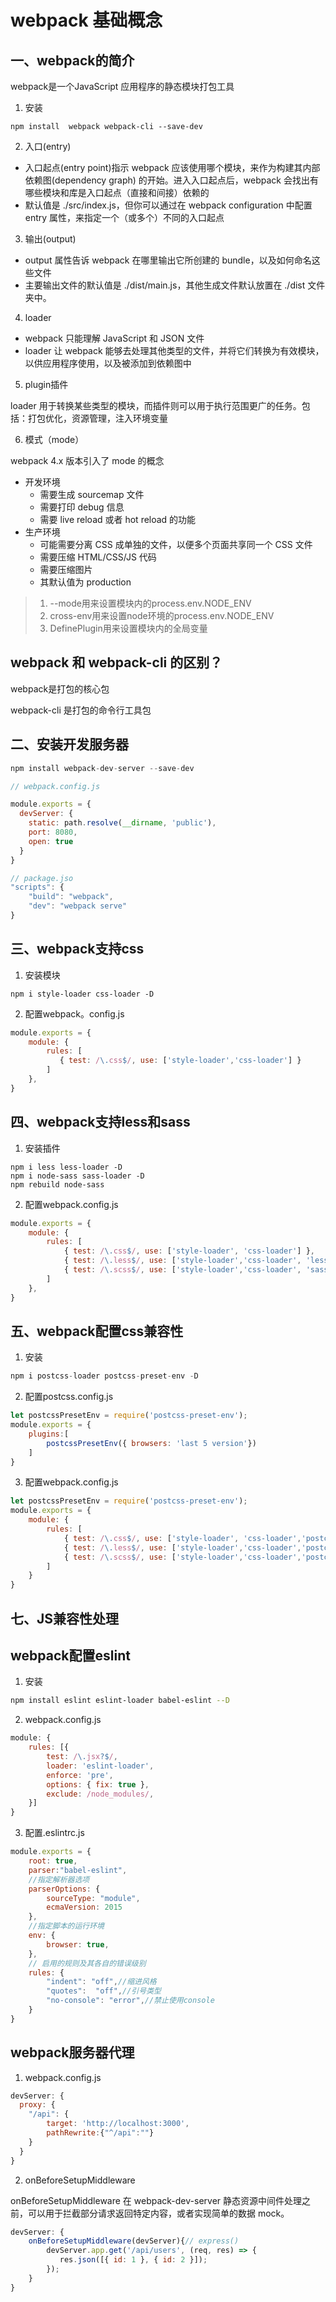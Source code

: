 # webpack 基础概念

## 一、webpack的简介

webpack是一个JavaScript 应用程序的静态模块打包工具

1. 安装

```SH
npm install  webpack webpack-cli --save-dev
```

2. 入口(entry)

+ 入口起点(entry point)指示 webpack 应该使用哪个模块，来作为构建其内部 依赖图(dependency graph) 的开始。进入入口起点后，webpack 会找出有哪些模块和库是入口起点（直接和间接）依赖的
+ 默认值是 ./src/index.js，但你可以通过在 webpack configuration 中配置 entry 属性，来指定一个（或多个）不同的入口起点

3. 输出(output)

+ output 属性告诉 webpack 在哪里输出它所创建的 bundle，以及如何命名这些文件
+ 主要输出文件的默认值是 ./dist/main.js，其他生成文件默认放置在 ./dist 文件夹中。

4. loader
   
+ webpack 只能理解 JavaScript 和 JSON 文件
+ loader 让 webpack 能够去处理其他类型的文件，并将它们转换为有效模块，以供应用程序使用，以及被添加到依赖图中

5. plugin插件

loader 用于转换某些类型的模块，而插件则可以用于执行范围更广的任务。包括：打包优化，资源管理，注入环境变量

6. 模式（mode）
   
webpack 4.x 版本引入了 mode 的概念

+ 开发环境
    - 需要生成 sourcemap 文件
    - 需要打印 debug 信息
    - 需要 live reload 或者 hot reload 的功能
+ 生产环境
    - 可能需要分离 CSS 成单独的文件，以便多个页面共享同一个 CSS 文件
    - 需要压缩 HTML/CSS/JS 代码
    - 需要压缩图片
    - 其默认值为 production

> 1. --mode用来设置模块内的process.env.NODE_ENV
> 2. cross-env用来设置node环境的process.env.NODE_ENV
> 3. DefinePlugin用来设置模块内的全局变量

## webpack 和 webpack-cli 的区别？

webpack是打包的核心包

webpack-cli 是打包的命令行工具包

## 二、安装开发服务器

```js
npm install webpack-dev-server --save-dev

// webpack.config.js 

module.exports = {
  devServer: {
    static: path.resolve(__dirname, 'public'),
    port: 8080,
    open: true
  }
}

// package.jso
"scripts": {
    "build": "webpack",
    "dev": "webpack serve"
}
```


## 三、webpack支持css

1. 安装模块

```SH
npm i style-loader css-loader -D
```
2. 配置webpack。config.js

```js
module.exports = {
    module: {
        rules: [
           { test: /\.css$/, use: ['style-loader','css-loader'] }
        ]
    },
}
```

## 四、webpack支持less和sass

1. 安装插件

```SH
npm i less less-loader -D
npm i node-sass sass-loader -D
npm rebuild node-sass
```
2. 配置webpack.config.js

```js
module.exports = {
    module: {
        rules: [
            { test: /\.css$/, use: ['style-loader', 'css-loader'] },
            { test: /\.less$/, use: ['style-loader','css-loader', 'less-loader'] },
            { test: /\.scss$/, use: ['style-loader','css-loader', 'sass-loader'] }
        ]
    },
}
```

## 五、webpack配置css兼容性

1. 安装

```js
npm i postcss-loader postcss-preset-env -D
```

2. 配置postcss.config.js

```js
let postcssPresetEnv = require('postcss-preset-env');
module.exports = {
    plugins:[
        postcssPresetEnv({ browsers: 'last 5 version'})
    ]
}
```
3. 配置webpack.config.js

```js
let postcssPresetEnv = require('postcss-preset-env');
module.exports = {
    module: {
        rules: [
            { test: /\.css$/, use: ['style-loader', 'css-loader','postcss-loader'] },
            { test: /\.less$/, use: ['style-loader','css-loader','postcss-loader','less-loader'] },
            { test: /\.scss$/, use: ['style-loader','css-loader','postcss-loader','sass-loader'] }
        ]
    }
}
```
## 七、JS兼容性处理


## webpack配置eslint

1. 安装

```sh
npm install eslint eslint-loader babel-eslint --D
```

2. webpack.config.js

```js
module: {
    rules: [{
        test: /\.jsx?$/,
        loader: 'eslint-loader',
        enforce: 'pre',
        options: { fix: true },
        exclude: /node_modules/,
    }]
}
```

3. 配置.eslintrc.js

```js
module.exports = {
    root: true,
    parser:"babel-eslint",
    //指定解析器选项
    parserOptions: {
        sourceType: "module",
        ecmaVersion: 2015
    },
    //指定脚本的运行环境
    env: {
        browser: true,
    },
    // 启用的规则及其各自的错误级别
    rules: {
        "indent": "off",//缩进风格
        "quotes":  "off",//引号类型 
        "no-console": "error",//禁止使用console
    }
}
```

## webpack服务器代理

1. webpack.config.js
```js
devServer: {
  proxy: {
    "/api": { 
        target: 'http://localhost:3000',
        pathRewrite:{"^/api":""}    
    }
  }
}
```
2. onBeforeSetupMiddleware

onBeforeSetupMiddleware 在 webpack-dev-server 静态资源中间件处理之前，可以用于拦截部分请求返回特定内容，或者实现简单的数据 mock。

```js
devServer: {
    onBeforeSetupMiddleware(devServer){// express()
        devServer.app.get('/api/users', (req, res) => {
           res.json([{ id: 1 }, { id: 2 }]);
        });
    }
}
```
